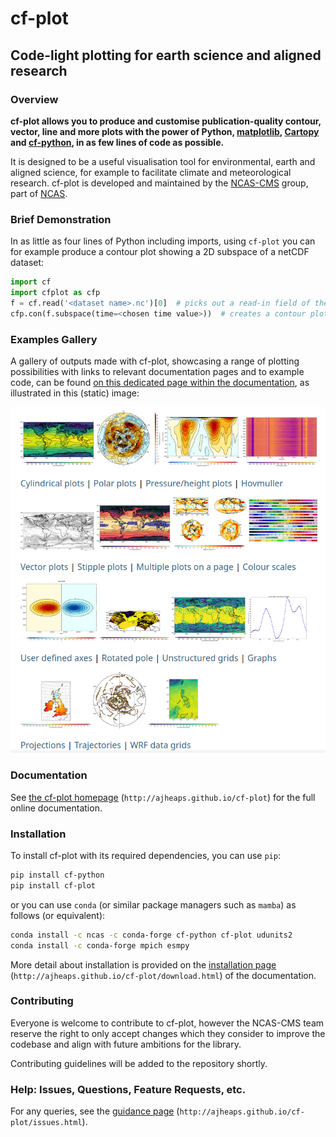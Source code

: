 # cf-plot

## Code-light plotting for earth science and aligned research

### Overview

**cf-plot allows you to produce and customise publication-quality contour,
vector, line and more plots with the power of Python,
[matplotlib](https://matplotlib.org/),
[Cartopy](https://scitools.org.uk/cartopy/docs/latest/) and
[cf-python](https://ncas-cms.github.io/cf-python/), in as few lines of code
as possible.**

It is designed to be a useful visualisation tool for environmental, earth
and aligned science, for example to facilitate climate and meteorological
research. cf-plot is developed and maintained by the
[NCAS-CMS](https://cms.ncas.ac.uk/index.html) group, part of
[NCAS](https://ncas.ac.uk/).


### Brief Demonstration

In as little as four lines of Python including imports, using `cf-plot` you can
for example produce a contour plot showing a 2D subspace of a netCDF dataset:

```python
import cf
import cfplot as cfp
f = cf.read('<dataset name>.nc')[0]  # picks out a read-in field of the dataset
cfp.con(f.subspace(time=<chosen time value>))  # creates a contour plot of the field at that time value
```


### Examples Gallery

A gallery of outputs made with cf-plot, showcasing a range of plotting
possibilities with links to relevant documentation pages and to example code,
can be found
[on this dedicated page within the documentation](http://ajheaps.github.io/cf-plot/gallery.html),
as illustrated in this (static) image:

![cf-plot example gallery of plots](docs/media/cf_gallery_image.png)


### Documentation

See [the cf-plot homepage](http://ajheaps.github.io/cf-plot)
(`http://ajheaps.github.io/cf-plot`) for the full online documentation.


### Installation

To install cf-plot with its required dependencies, you can use `pip`:

```bash
pip install cf-python
pip install cf-plot
```

or you can use `conda` (or similar package managers such
as `mamba`) as follows (or equivalent):

```bash
conda install -c ncas -c conda-forge cf-python cf-plot udunits2
conda install -c conda-forge mpich esmpy
```

More detail about installation is provided on the
[installation page](http://ajheaps.github.io/cf-plot/download.html)
(`http://ajheaps.github.io/cf-plot/download.html`)
of the documentation.

### Contributing

Everyone is welcome to contribute to cf-plot, however the NCAS-CMS team reserve
the right to only accept changes which they consider to improve the codebase
and align with future ambitions for the library.

Contributing guidelines will be added to the repository shortly.


### Help: Issues, Questions, Feature Requests, etc.

For any queries, see the
[guidance page](http://ajheaps.github.io/cf-plot/issues.html)
(`http://ajheaps.github.io/cf-plot/issues.html`).
